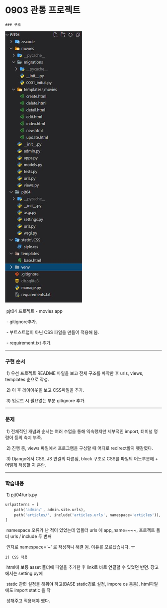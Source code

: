 # 0903 관통 프로젝트 



	### 구조

![list](.\list.JPG)

​	pjt04 프로젝트 - movies app 

​		- gitignore추가.

​		- 부트스트랩이 아닌 CSS 파일을 만들어 적용해 봄.

​		- requirement.txt 추가.



---



### 구현 순서

​	1) 우선 프로젝트 README 파일을 보고 전체 구조를 파악한 후 urls, views, templates 순으로 작성.

​	2) 이 후 레이아웃을 보고 CSS파일을 추가.

​	3) 업로드 시 필요없는 부분 gitignore 추가.



---



### 문제

​	1) 전체적인 개념과 순서는 여러 수업을 통해 익숙했지만 세부적인 import, 터미널 명령어 등의 숙지 부족.

​	2) 진행 중, views 파일에서 프로그램을 구성할 때 어디로 redirect할지 헷갈렸다.

​	3) Django에서 CSS, JS 연결의 다른점, block 구조로 CSS를 파일의 어느부분에 + 어떻게 적용할 지 혼란.



---



### 학습내용

​	1) pjt04/urls.py

``` python
urlpatterns = [
    path('admin/', admin.site.urls),
    path('articles/', include('articles.urls', namespace='articles')),
]
```

​		namespace 오류가 난 적이 있었는데 앱폴더 urls 에 app_name=~~~, 프로젝트 폴더 urls / include 두 번째 

​		인자로 namespace='~' 로 작성하니 해결 됨. 이유를 모르겠습니다. ㅜ



 	2) CSS 적용

​			html에 보통 asset 폴더에 파일을 추가한 후 link로 바로 연결할 수 있었던 반면. 장고에서는 setting.py에 

​			static 관련 설정을 해줘야 하고(BASE static경로 설정, impore os 등등), html파일에도 import static 을 작

​			성해주고 적용해야 했다. 

​	

